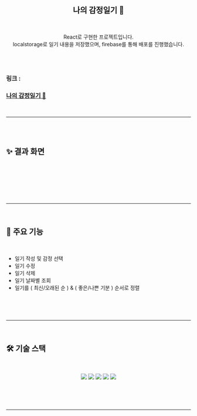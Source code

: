 <br /><br /><br />

<h2 align="middle"> 나의 감정일기 📓 <br/></h2>
<br />
<p align="middle">React로 구현한 프로젝트입니다.
<br/>
localstorage로 일기 내용을 저장했으며, firebase를 통해 배포를 진행했습니다.
</p>
<br />

<br/>

### 링크 :

### <a href="https://alsth712-emotion-diary-project.web.app/"> 나의 감정일기 📓</a>

<br/>

---

<br /><br />

## ✨ 결과 화면

<br/>

<p align="center">
<img src="" />
</p>

<br /><br /><br />

---

<br/>

## 📝 주요 기능

<br/>

- 일기 작성 및 감정 선택
- 일기 수정
- 일기 삭제
- 일기 날짜별 조회
- 일기를 ( 최신/오래된 순 ) & ( 좋은/나쁜 기분 ) 순서로 정렬

<br /><br /><br />

---

<br/>

## 🛠 기술 스택

<br/>

<p align="middle">
  <img src="https://img.shields.io/badge/html-E34F26?style=for-the-badge&logo=html5&logoColor=white" />
  <img src="https://img.shields.io/badge/css-1572B6?style=for-the-badge&logo=css3&logoColor=white" />
  <img src="https://img.shields.io/badge/javascript-F7DF1E?style=for-the-badge&logo=javascript&logoColor=white" />
  <img src="https://img.shields.io/badge/react-61DAFB?style=for-the-badge&logo=react&logoColor=black">
  <img src="https://img.shields.io/badge/firebase-FFCA28?style=for-the-badge&logo=firebase&logoColor=white">
</p>

<br /><br /><br />

---

